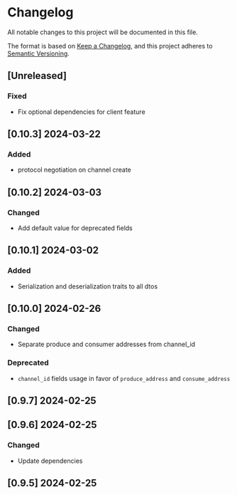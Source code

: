 # Changelog
All notable changes to this project will be documented in this file.

The format is based on [Keep a Changelog](https://keepachangelog.com/en/1.0.0/),
and this project adheres to [Semantic Versioning](https://semver.org/spec/v2.0.0.html).

## [Unreleased]
### Fixed
- Fix optional dependencies for client feature

## [0.10.3] 2024-03-22
### Added
- protocol negotiation on channel create

## [0.10.2] 2024-03-03
### Changed
- Add default value for deprecated fields

## [0.10.1] 2024-03-02
### Added
- Serialization and deserialization traits to all dtos

## [0.10.0] 2024-02-26
### Changed
- Separate produce and consumer addresses from channel_id

### Deprecated
- `channel_id` fields usage in favor of `produce_address` and `consume_address`

## [0.9.7] 2024-02-25

## [0.9.6] 2024-02-25
### Changed
- Update dependencies

## [0.9.5] 2024-02-25